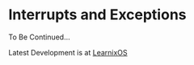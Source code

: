 # Interrupts and Exceptions

To Be Continued...

Latest Development is at [LearnixOS](https://github.com/learnix-os/LearnixOS/)